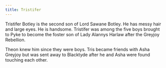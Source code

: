 ```yaml
---
title: Tristifer
---
```


Tristifer Botley is the second son of Lord Sawane Botley. He has messy hair and large eyes. He is handsome. Tristifer was among the five boys brought to Pyke to become the foster son of Lady Alannys Harlaw after the Greyjoy Rebellion.

Theon knew him since they were boys. Tris became friends with Asha Greyjoy but was sent away to Blacktyde after he and Asha were found touching each other.


